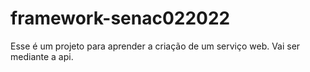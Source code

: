 # framework-senac022022

Esse é um projeto para aprender a criação de um serviço web.
Vai ser mediante a api.

